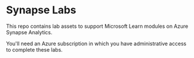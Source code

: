 # Synapse Labs

This repo contains lab assets to support Microsoft Learn modules on Azure Synapse Analytics.

You'll need an Azure subscription in which you have administrative access to complete these labs.
